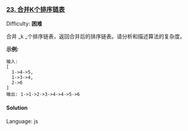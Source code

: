 ### [23\. 合并K个排序链表](https://leetcode-cn.com/problems/merge-k-sorted-lists/)

Difficulty: **困难**


合并 _k _个排序链表，返回合并后的排序链表。请分析和描述算法的复杂度。

**示例:**

```
输入:
[
  1->4->5,
  1->3->4,
  2->6
]
输出: 1->1->2->3->4->4->5->6
```


#### Solution

Language: js

```js
​
```
